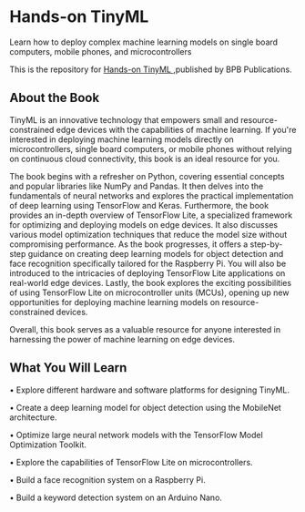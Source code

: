 # Hands-on TinyML

Learn how to deploy complex machine learning models on single board computers, mobile phones, and microcontrollers

This is the repository for [Hands-on TinyML
](https://bpbonline.com/products/hands-on-tinyml?variant=42778225410248),published by BPB Publications. 

## About the Book
TinyML is an innovative technology that empowers small and resource-constrained edge devices with the capabilities of machine learning. If you're interested in deploying machine learning models directly on microcontrollers, single board computers, or mobile phones without relying on continuous cloud connectivity, this book is an ideal resource for you.

The book begins with a refresher on Python, covering essential concepts and popular libraries like NumPy and Pandas. It then delves into the fundamentals of neural networks and explores the practical implementation of deep learning using TensorFlow and Keras. Furthermore, the book provides an in-depth overview of TensorFlow Lite, a specialized framework for optimizing and deploying models on edge devices. It also discusses various model optimization techniques that reduce the model size without compromising performance. As the book progresses, it offers a step-by-step guidance on creating deep learning models for object detection and face recognition specifically tailored for the Raspberry Pi. You will also be introduced to the intricacies of deploying TensorFlow Lite applications on real-world edge devices. Lastly, the book explores the exciting possibilities of using TensorFlow Lite on microcontroller units (MCUs), opening up new opportunities for deploying machine learning models on resource-constrained devices.

Overall, this book serves as a valuable resource for anyone interested in harnessing the power of machine learning on edge devices.

## What You Will Learn
•  Explore different hardware and software platforms for designing TinyML.

•  Create a deep learning model for object detection using the MobileNet architecture.

•  Optimize large neural network models with the TensorFlow Model Optimization Toolkit.

•  Explore the capabilities of TensorFlow Lite on microcontrollers.

•  Build a face recognition system on a Raspberry Pi.

•  Build a keyword detection system on an Arduino Nano.
